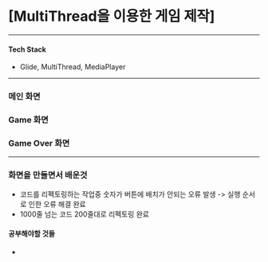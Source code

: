 # [MultiThread을 이용한 게임 제작]
***
#### Tech Stack
* Glide, MultiThread, MediaPlayer

***
### 메인 화면


### Game 화면


### Game Over 화면


***
### 화면을 만들면서 배운것
* 코드를 리펙토링하는 작업중 숫자가 버튼에 배치가 안되는 오류 발생 -> 실행 순서로 인한 오류 해결 완료
* 1000줄 넘는 코드 200줄대로 리펙토링 완료

#### 공부해야할 것들
* 
